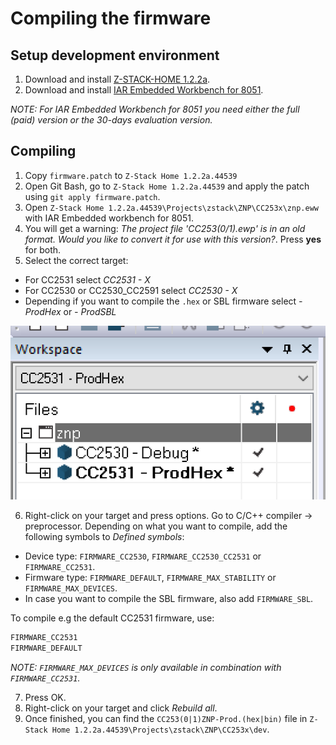 # Compiling the firmware

## Setup development environment
1. Download and install [Z-STACK-HOME 1.2.2a](http://www.ti.com/tool/z-stack-archive).
2. Download and install [IAR Embedded Workbench for 8051](https://www.iar.com/iar-embedded-workbench/#!?architecture=8051).

*NOTE: For IAR Embedded Workbench for 8051 you need either the full (paid) version or the 30-days evaluation version.*

## Compiling
1. Copy `firmware.patch` to `Z-Stack Home 1.2.2a.44539`
2. Open Git Bash, go to `Z-Stack Home 1.2.2a.44539` and apply the patch using `git apply firmware.patch`.
3. Open `Z-Stack Home 1.2.2a.44539\Projects\zstack\ZNP\CC253x\znp.eww` with IAR Embedded workbench for 8051.
4. You will get a warning: *The project file 'CC253(0/1).ewp' is in an old format. Would you like to convert it for use with this version?*. Press **yes** for both.
5. Select the correct target:
  - For CC2531 select *CC2531 - X*
  - For CC2530 or CC2530_CC2591 select *CC2530 - X*
  - Depending if you want to compile the `.hex` or SBL firmware select *- ProdHex* or *- ProdSBL*

![Target](images/target.png)

6. Right-click on your target and press options. Go to C/C++ compiler -> preprocessor. Depending on what you want to compile, add the following symbols to *Defined symbols*:
- Device type: `FIRMWARE_CC2530`, `FIRMWARE_CC2530_CC2531` or `FIRMWARE_CC2531`.
- Firmware type: `FIRMWARE_DEFAULT`, `FIRMWARE_MAX_STABILITY` or `FIRMWARE_MAX_DEVICES`.
- In case you want to compile the SBL firmware, also add `FIRMWARE_SBL`.

To compile e.g the default CC2531 firmware, use:
```c
FIRMWARE_CC2531
FIRMWARE_DEFAULT
```

*NOTE: `FIRMWARE_MAX_DEVICES` is only available in combination with `FIRMWARE_CC2531`.*

7. Press OK.
8. Right-click on your target and click *Rebuild all*.
9. Once finished, you can find the `CC253(0|1)ZNP-Prod.(hex|bin)` file in `Z-Stack Home 1.2.2a.44539\Projects\zstack\ZNP\CC253x\dev`.

